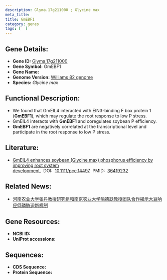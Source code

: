 ```yaml
---
description: Glyma.17g211000 ; Glycine max
meta_title:
title: GmEBF1
category: genes
tags: [  ]
---
```


## Gene Details:
- **Gene ID:**	[Glyma.17g211000](https://www.maizegdb.org/gene_center/gene/Glyma.17g211000)
- **Gene Symbol:** GmEBF1
- **Gene Name:** 
- **Genome Version:** [Williams 82 genome]()
- **Species:** *Glycine max*

## Functional Description:
   - We found that GmEIL4 interacted with EIN3-binding F box protein 1 (**GmEBF1**), which may regulate the root response to low P stress.
   - GmEIL4 interacts with **GmEBF1** and coregulates soybean P efficiency.
   - **GmEBF1** are negatively correlated at the transcriptional level and participate in the root response to low P stress.

## Literature:
   - [GmEIL4 enhances soybean (Glycine max) phosphorus efficiency by improving root system development.]( https://onlinelibrary.wiley.com/doi/10.1111/pce.14497)&nbsp;&nbsp;DOI:&nbsp;&nbsp;[10.1111/pce.14497](https://onlinelibrary.wiley.com/doi/10.1111/pce.14497)&nbsp;&nbsp;PMID:&nbsp;&nbsp;[36419232](https://pubmed.ncbi.nlm.nih.gov/36419232/)

## Related News:
   - [河南农业大学张丹教授研究组和南京农业大学喻德跃教授团队合作揭示大豆响应低磷胁迫新机制](https://mp.weixin.qq.com/s?__biz=MzIyOTY2NDYyNQ==&mid=2247559349&idx=1&sn=2d9edee35e9c3af915afef8f498fbe1f&chksm=e8bc9aabdfcb13bdc1cad3b17565f4c391b154f4619f92fb9f38abc7a656a8039868dd43fffb&scene=27#wechat_redirect)

## Gene Resources:
- **NCBI ID:** [](https://www.ncbi.nlm.nih.gov/gene/?term=)
- **UniProt accessions:** [](https://www.uniprot.org/uniprotkb//entry)

## Sequences:
- **CDS Sequence:**
- **Protein Sequence:**
